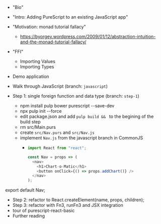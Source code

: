 * "Bio"
* "Intro: Adding PureScript to an existing JavaScript app"
* "Motivation: monad tutorial fallacy"
  * https://byorgey.wordpress.com/2009/01/12/abstraction-intuition-and-the-monad-tutorial-fallacy/
* "FFI"
  * Importing Values
  * Importing Types
* Demo application
* Walk through JavaScript (branch: `javascript`)

* Step 1: single foreign function and data type (branch: `step-1`)
  * npm install pulp bower purescript --save-dev
  * npx pulp init --force
  * edit package.json and add `pulp build && ` to the begining of the build step
  * rm src/Main.purs
  * create `src/Nav.purs` and `src/Nav.js`
  * implement `Nav.js` from the javascript branch in CommonJS
    * ```javascript
      import React from "react";

      const Nav = props => (
        <nav>
          <h1>Chart-o-Matic</h1>
          <button onClick={() => props.addChart()} />
        </nav>
      );
      ```

export default Nav;

* Step 2: refactor to React.createElement(name, props, children);
* Step 3: refactor with Fn3, runFn3 and JSX integration
* tour of purescript-react-basic
* Further reading

